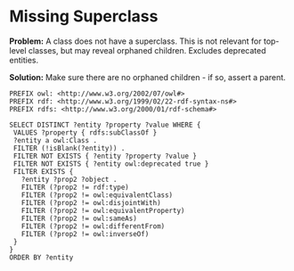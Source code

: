 # Missing Superclass

**Problem:** A class does not have a superclass. This is not relevant for top-level classes, but may reveal orphaned children. Excludes deprecated entities.

**Solution:** Make sure there are no orphaned children - if so, assert a parent.

```sparql
PREFIX owl: <http://www.w3.org/2002/07/owl#>
PREFIX rdf: <http://www.w3.org/1999/02/22-rdf-syntax-ns#>
PREFIX rdfs: <http://www.w3.org/2000/01/rdf-schema#>

SELECT DISTINCT ?entity ?property ?value WHERE {
 VALUES ?property { rdfs:subClassOf }
 ?entity a owl:Class .
 FILTER (!isBlank(?entity)) .
 FILTER NOT EXISTS { ?entity ?property ?value }
 FILTER NOT EXISTS { ?entity owl:deprecated true }
 FILTER EXISTS {
   ?entity ?prop2 ?object .
   FILTER (?prop2 != rdf:type)
   FILTER (?prop2 != owl:equivalentClass)
   FILTER (?prop2 != owl:disjointWith)
   FILTER (?prop2 != owl:equivalentProperty)
   FILTER (?prop2 != owl:sameAs)
   FILTER (?prop2 != owl:differentFrom)
   FILTER (?prop2 != owl:inverseOf)
 }
}
ORDER BY ?entity
```
